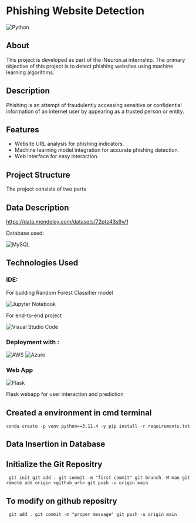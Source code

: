 
   # Phishing Website Detection
![Python](https://img.shields.io/badge/python-3670A0?style=for-the-badge&logo=python&logoColor=ffdd54)

## About
This project is developed as part of the iNeuron.ai internship. The primary objective of this project is to detect phishing websites using machine learning algorithms.

## Description
Phishing is an attempt of fraudulently accessing sensitive or confidential information of an internet user by appearing as a trusted person or entity. 
 
## Features
- Website URL analysis for phishing indicators.
- Machine learning model integration for accurate phishing detection.
- Web interface for easy interaction.
## Project Structure
The project consists of two parts 

## Data Description
https://data.mendeley.com/datasets/72ptz43s9v/1

Database used: 

![MySQL](https://img.shields.io/badge/mysql-4479A1.svg?style=for-the-badge&logo=mysql&logoColor=white)

## Technologies Used
### IDE: 
For building Random Forest Classifier model

![Jupyter Notebook](https://img.shields.io/badge/jupyter-%23FA0F00.svg?style=for-the-badge&logo=jupyter&logoColor=white)

For end-to-end project

![Visual Studio Code](https://img.shields.io/badge/Visual%20Studio%20Code-0078d7.svg?style=for-the-badge&logo=visual-studio-code&logoColor=white)
### Deployment with :
![AWS](https://img.shields.io/badge/AWS-%23FF9900.svg?style=for-the-badge&logo=amazon-aws&logoColor=white)
![Azure](https://img.shields.io/badge/azure-%230072C6.svg?style=for-the-badge&logo=microsoftazure&logoColor=white)
### Web App
![Flask](https://img.shields.io/badge/flask-%23000.svg?style=for-the-badge&logo=flask&logoColor=white) 

Flask webapp for user interaction and prediction

## Created a environment in cmd terminal
`conda create -p venv python==3.11.4 -y
pip install -r requirements.txt`

## Data Insertion in Database

## Initialize the Git Repositry
   ` git init
    git add .
    git commit -m "first commit"
    git branch -M man
    git remote add origin <github_url>
    git push -u origin main`
    
## To modify on github repositry
  ` git add .
   git commit -m "proper message"
   git push -u origin main`
